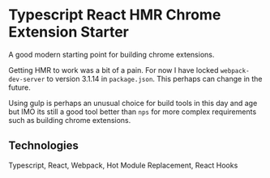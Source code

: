 # Typescript React HMR Chrome Extension Starter

A good modern starting point for building chrome extensions.

Getting HMR to work was a bit of a pain. For now I have locked `webpack-dev-server` to version 3.1.14 in `package.json`. This perhaps can change in the future.

Using gulp is perhaps an unusual choice for build tools in this day and age but IMO its still a good tool better than `nps` for more complex requirements such as building chrome extensions.

## Technologies

Typescript, React, Webpack, Hot Module Replacement, React Hooks
